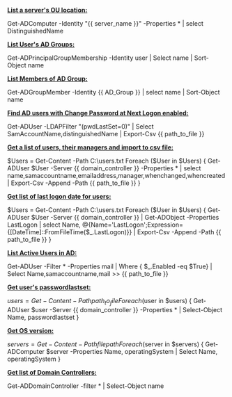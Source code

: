 <u>__List a server's OU location:__</u>

Get-ADComputer -Identity "{{ server_name }}" -Properties * | select DistinguishedName

<u>__List User's AD Groups:__</u>

Get-ADPrincipalGroupMembership -Identity user | Select name | Sort-Object name

<u>__List Members of AD Group:__</u>

Get-ADGroupMember -Identity {{ AD_Group }} | select name | Sort-Object name

<u>__Find AD users with Change Password at Next Logon enabled:__</u>

Get-ADUser -LDAPFilter "(pwdLastSet=0)" | Select SamAccountName,distinguishedName | Export-Csv {{ path_to_file }}

<u>__Get a list of users, their managers and import to csv file:__</u>

$Users = Get-Content -Path C:\users.txt
Foreach ($User in $Users)
{
Get-ADUser $User -Server {{ domain_controller }} -Properties * | select name,samaccountname,emailaddress,manager,whenchanged,whencreated | Export-Csv -Append -Path {{ path_to_file }}
}

<u>__Get list of last logon date for users:__</u>

$Users = Get-Content -Path C:\users.txt
Foreach ($User in $Users)
{
Get-ADUser $User -Server {{ domain_controller }} | Get-ADObject -Properties LastLogon | select Name, @{Name='LastLogon';Expression={[DateTime]::FromFileTime($_.LastLogon)}} | Export-Csv -Append -Path {{ path_to_file }}
}

<u>__List Active Users in AD:__</u>

Get-ADUser -Filter * -Properties mail | Where { $_.Enabled -eq $True} | Select Name,samaccountname,mail >> {{ path_to_file }}

<u>__Get user's passwordlastset:__</u>

$users = Get-Content -Path {{ path_to_file }}
Foreach ($user in $users)
{
Get-ADUser $user -Server {{ domain_controller }} -Properties * | Select-Object Name, passwordlastset
}

<u>__Get OS version:__</u>

$servers = Get-Content -Path {{ filepath }}
Foreach ($server in $servers)
{
Get-ADComputer $server -Properties Name, operatingSystem | Select Name, operatingSystem
}

<u>__Get list of Domain Controllers:__</u>

Get-ADDomainController -filter * | Select-Object name
